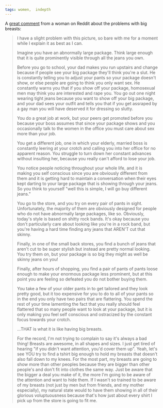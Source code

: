 ```yaml
---
tags: women,  indepth
---
```


A [great comment](https://www.reddit.com/r/AskReddit/comments/vc6ky/do_you_want_me_to_look_at_your_breasts_or_do_you/c53bibq/) from a woman on Reddit about the problems with big breasts:

> I have a slight problem with this picture, so bare with me for a moment while I explain it as best as I can.
> 
> Imagine you have an abnormally large package. Think large enough that it is quite prominently visible through all the jeans you own.
> 
> Before you go to school, your dad makes you run upstairs and change because if people see your big package they'll think you're a slut. He is constantly telling you to adjust your pants so your package doesn't show, or else people are going to think you only want sex. He constantly warns you that if you show off your package, homosexual men may think you are interested and rape you. You go out one night wearing tight jeans because you want to show off your big package, and your dad sees your outfit and tells you that if you get assraped by a gay man you will have deserved it for dressing so slutty.
> 
> You do a great job at work, but your peers get promoted before you because your boss assumes that since your package shows and you occasionally talk to the women in the office you must care about sex more than your job.
> 
> You get a different job, one in which your elderly, married boss is constantly leering at your crotch and calling you into her office for no apparent reason. You struggle to turn down her constant advances without insulting her, because you really can't afford to lose your job.
> 
> You notice people noticing throughout your whole life, and it is making you self conscious since you are obviously different from them and it is getting hard to maintain a conversation when their eyes kept darting to your large package that is showing through your jeans. So you think to yourself "well this is simple, I will go buy different jeans."
> 
> You go to the store, and you try on every pair of pants in sight. Unfortunately, the majority of them are obviously designed for people who do not have abnormally large packages, like so. Obviously, today's style is based on shitty rock bands. It's okay because you don't particularly care about looking like you're in a rock band, but you're having a hard time finding any jeans that AREN'T cut that skinny.
> 
> Finally, in one of the small back stores, you find a bunch of jeans that aren't cut to be super stylish but instead are pretty normal looking. You try them on, but your package is so big they might as well be skinny jeans on you!
> 
> Finally, after hours of shopping, you find a pair of pants of pants loose enough to make your enormous package less prominent, but at this point you are feeling so defeated you do not bother buying them.
> 
> You take a few of your older pants in to get tailored and they look pretty good, but it too expensive for you to do to all of your pants so in the end you only have two pairs that are flattering. You spend the rest of your time lamenting the fact that you really should feel flattered that so many people want to look at your package, but it is only making you feel self conscious and ostracized by the constant focus towards your crotch.
> 
> ...THAT is what it is like having big breasts.
> 
> For the record, I'm not trying to complain to say it's always a bad thing! Breasts are awesome, in all shapes and sizes. I just get tired of hearing "if you didn't want attention, you'd cover them up". Yeah, let's see YOU try to find a tshirt big enough to hold my breasts that doesn't also fall down to my knees. For the most part, my breasts are going to show more than other peoples because they are bigger than other people's and don't fit into clothes the same way. Just be aware that the bigger a deal you make of it, the more I'm going to be aware of the attention and want to hide them. If I wasn't so trained to be aware of my breasts (not just by men but from friends, and my mother especially), my natural state would to have them showing in all of their glorious voluptuousness because that's how just about every shirt I pick up from the store is going to fit me.